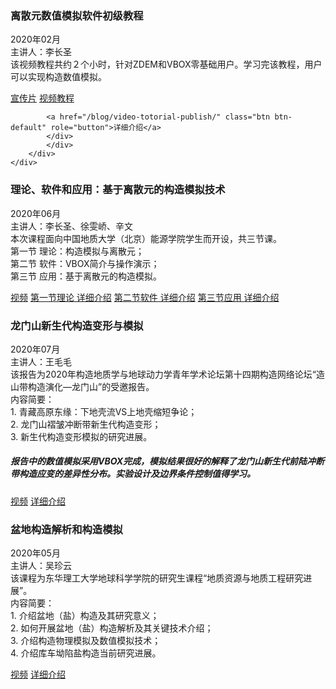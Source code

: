 
<div class="row">
    <div class="col-sm-6 col-md-3 col-lg-12">
        <div class="thumbnail">
            <div class="caption">
            <h3 class="text-left"><i class="fa fa-book"></i> 离散元数值模拟软件初级教程</h3>
            <p>2020年02月<br/>主讲人：李长圣 <br/>该视频教程共约２个小时，针对ZDEM和VBOX零基础用户。学习完该教程，用户可以实现构造数值模拟。</p>
            <div class="text-left">
            <a href="https://www.bilibili.com/video/BV1qq4y177Ni/" class="btn btn-primary" role="button">宣传片</a>
            <a href="https://www.bilibili.com/video/av91259173/" class="btn btn-primary" role="button">视频教程</a>
            
            <a href="/blog/video-totorial-publish/" class="btn btn-default" role="button">详细介绍</a>
            </div>
            </div>
        </div>
    </div>
</div>



<div class="row">
    <div class="col-sm-6 col-md-3 col-lg-12">
        <div class="thumbnail">
            <div class="caption">
            <h3 class="text-left"><i class="fa fa-book"></i> 理论、软件和应用：基于离散元的构造模拟技术 </h3>
            <p>2020年06月<br/>主讲人：李长圣、徐雯峤、辛文 <br/>本次课程面向中国地质大学（北京）能源学院学生而开设，共三节课。<br/>第一节 理论：构造模拟与离散元；<br/>第二节 软件：VBOX简介与操作演示；<br/>第三节 应用：基于离散元的构造模拟。</p>
            <div class="text-left">
            <a href="https://www.bilibili.com/video/BV1st4y1C7b5/" class="btn btn-primary" role="button">视频</a>
            <a href="/blog/20200521/" class="btn btn-default" role="button">第一节理论 详细介绍</a>
            <a href="/blog/20200528/" class="btn btn-default" role="button">第二节软件 详细介绍</a>
            <a href="/blog/20200605/" class="btn btn-default" role="button">第三节应用 详细介绍</a>
            </div>
            </div>
        </div>
    </div>
</div>

<div class="row">
    <div class="col-sm-6 col-md-3 col-lg-12">
        <div class="thumbnail">
            <div class="caption">
            <h3 class="text-left"><i class="fa fa-image"></i> 龙门山新生代构造变形与模拟 </h3>
            <p>2020年07月<br/>主讲人：王毛毛 <br/>该报告为2020年构造地质学与地球动力学青年学术论坛第十四期构造网络论坛“造山带构造演化—龙门山”的受邀报告。<br/>内容简要：<br/>1. 青藏高原东缘：下地壳流VS上地壳缩短争论；<br/>2. 龙门山褶皱冲断带新生代构造变形；<br/>3. 新生代构造变形模拟的研究进展。<br/></p><h5>报告中的数值模拟采用VBOX完成，模拟结果很好的解释了龙门山新生代前陆冲断带构造应变的差异性分布。实验设计及边界条件控制值得学习。</h5>
            <div class="text-left">
            <a href="https://www.bilibili.com/video/BV1si4y137DX/" class="btn btn-primary" role="button">视频</a>
            <a href="/blog/20200724/" class="btn btn-default" role="button">详细介绍</a>
            </div>
            </div>
        </div>
    </div>
</div>

<div class="row">
    <div class="col-sm-6 col-md-3 col-lg-12">
        <div class="thumbnail">
            <div class="caption">
            <h3 class="text-left"><i class="fa fa-image"></i> 盆地构造解析和构造模拟 </h3>
            <p>2020年05月<br/>主讲人：吴珍云 <br/>该课程为东华理工大学地球科学学院的研究生课程“地质资源与地质工程研究进展”。<br/>内容简要：<br/>1. 介绍盆地（盐）构造及其研究意义；<br/>2. 如何开展盆地（盐）构造解析及其关键技术介绍；<br/>3. 介绍构造物理模拟及数值模拟技术；<br/>4. 介绍库车坳陷盐构造当前研究进展。</p>
            <div class="text-left">
            <a href="https://www.bilibili.com/video/BV1AC4y1p7KJ/" class="btn btn-primary" role="button">视频</a>
            <a href="/blog/20200513/" class="btn btn-default" role="button">详细介绍</a>
            </div>
            </div>
        </div>
    </div>
</div>




